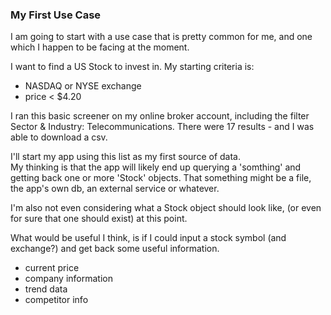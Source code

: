 ### My First Use Case
I am going to start with a use case that is pretty common for me, and one which I happen to be facing at the moment.  

I want to find a US Stock to invest in. My starting criteria is:  
- NASDAQ or NYSE exchange
- price < $4.20  

I ran this basic screener on my online broker account, including the filter Sector & Industry: Telecommunications.  There were 17 results - and I was able to download a csv.  


I'll start my app using this list as my first source of data.  
My thinking is that the app will likely end up querying a 'somthing' and getting back one or more 'Stock' objects. That something might be a file, the app's own db, an external service or whatever.  

I'm also not even considering what a Stock object should look like, (or even for sure that one should exist) at this point.  

What would be useful I think, is if I could input a stock symbol (and exchange?) and get back some useful information.  
- current price
- company information
- trend data
- competitor info
